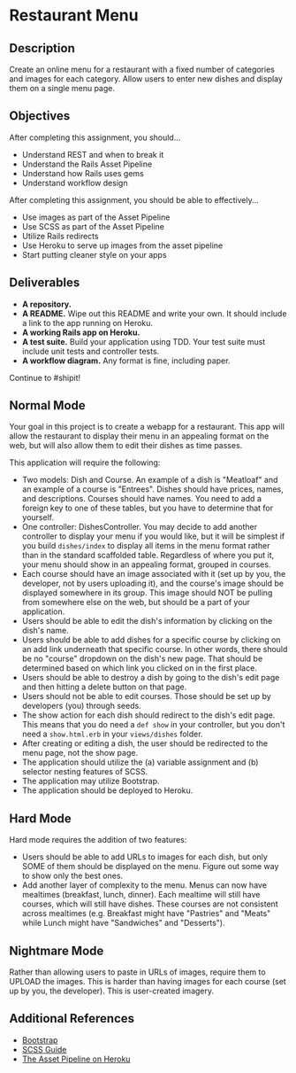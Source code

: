 # Restaurant Menu

## Description

Create an online menu for a restaurant with a fixed number of categories and images for each category.  Allow users to enter new dishes and display them on a single menu page.

## Objectives

After completing this assignment, you should...

* Understand REST and when to break it
* Understand the Rails Asset Pipeline
* Understand how Rails uses gems
* Understand workflow design

After completing this assignment, you should be able to effectively...

* Use images as part of the Asset Pipeline
* Use SCSS as part of the Asset Pipeline
* Utilize Rails redirects
* Use Heroku to serve up images from the asset pipeline
* Start putting cleaner style on your apps

## Deliverables

* **A repository.**
* **A README.** Wipe out this README and write your own.  It should include a link to the app running on Heroku.
* **A working Rails app on Heroku.**
* **A test suite.** Build your application using TDD.  Your test suite must include unit tests and controller tests.
* **A workflow diagram.**  Any format is fine, including paper.

Continue to #shipit!

## Normal Mode

Your goal in this project is to create a webapp for a restaurant.  This app will allow the restaurant to display their menu in an appealing format on the web, but will also allow them to edit their dishes as time passes.

This application will require the following:

* Two models: Dish and Course.  An example of a dish is "Meatloaf" and an example of a course is "Entrees".  Dishes should have prices, names, and descriptions.  Courses should have names.  You need to add a foreign key to one of these tables, but you have to determine that for yourself.
* One controller: DishesController.  You may decide to add another controller to display your menu if you would like, but it will be simplest if you build `dishes/index` to display all items in the menu format rather than in the standard scaffolded table.  Regardless of where you put it, your menu should show in an appealing format, grouped in courses.
* Each course should have an image associated with it (set up by you, the developer, not by users uploading it), and the course's image should be displayed somewhere in its group.  This image should NOT be pulling from somewhere else on the web, but should be a part of your application.
* Users should be able to edit the dish's information by clicking on the dish's name.
* Users should be able to add dishes for a specific course by clicking on an add link underneath that specific course.  In other words, there should be no "course" dropdown on the dish's new page.  That should be determined based on which link you clicked on in the first place.
* Users should be able to destroy a dish by going to the dish's edit page and then hitting a delete button on that page.
* Users should not be able to edit courses.  Those should be set up by developers (you) through seeds.
* The show action for each dish should redirect to the dish's edit page.  This means that you do need a `def show` in your controller, but you don't need a `show.html.erb` in your `views/dishes` folder.
* After creating or editing a dish, the user should be redirected to the menu page, not the show page.
* The application should utilize the (a) variable assignment and (b) selector nesting features of SCSS.
* The application may utilize Bootstrap.
* The application should be deployed to Heroku.

## Hard Mode

Hard mode requires the addition of two features:

* Users should be able to add URLs to images for each dish, but only SOME of them should be displayed on the menu.  Figure out some way to show only the best ones.
* Add another layer of complexity to the menu.  Menus can now have mealtimes (breakfast, lunch, dinner).  Each mealtime will still have courses, which will still have dishes.  These courses are not consistent across mealtimes (e.g. Breakfast might have "Pastries" and "Meats" while Lunch might have "Sandwiches" and "Desserts").

## Nightmare Mode

Rather than allowing users to paste in URLs of images, require them to UPLOAD the images.  This is harder than having images for each course (set up by you, the developer).  This is user-created imagery.

## Additional References

* [Bootstrap](http://getbootstrap.com/)
* [SCSS Guide](http://sass-lang.com/)
* [The Asset Pipeline on Heroku](https://devcenter.heroku.com/articles/rails-4-asset-pipeline)
